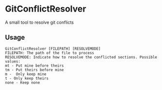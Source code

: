# GitConflictResolver
A small tool to resolve git conflicts

## Usage
```
GitConflictResolver [FILEPATH] [RESOLVEMODE]
FILEPATH: The path of the file to process
RESOLVEMODE: Indicate how to resolve the conflicted sections. Possible values: 
mt - Put mine before theirs
tm - Put theirs before mine
m -  Only keep mine
t - Only keep theirs
none - Keep none
```
